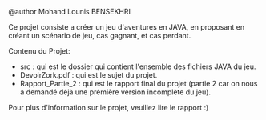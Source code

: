 @author Mohand Lounis BENSEKHRI 

Ce projet consiste a créer un jeu d'aventures en JAVA, en proposant en créant un scénario de jeu, cas gagnant, et cas perdant.

Contenu du Projet:
  * src : qui est le dossier qui contient l'ensemble des fichiers JAVA du jeu.
  * DevoirZork.pdf : qui est le sujet du projet.
  * Rapport_Partie_2 : qui est le rapport final du projet (partie 2 car on nous a demandé déjà une prémière version incomplète du jeu). 

Pour plus d'information sur le projet, veuillez lire le rapport :)
